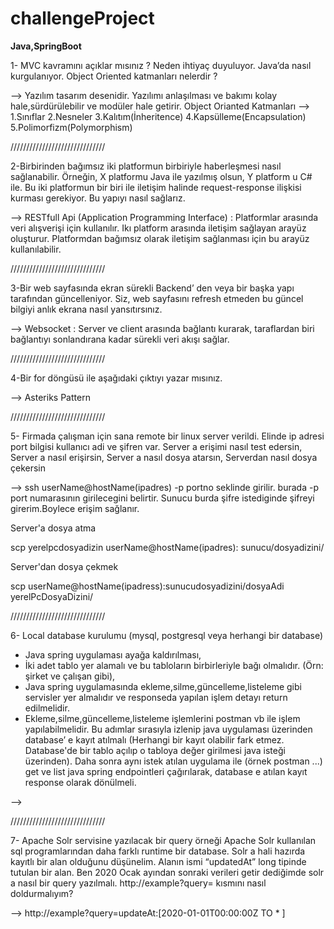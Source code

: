 # challengeProject
 **Java,SpringBoot**

 1- MVC kavramını açıklar mısınız ? Neden ihtiyaç duyuluyor. Java’da nasıl kurgulanıyor. 
Object Oriented katmanları nelerdir ?

--> Yazılım tasarım desenidir. Yazılımı anlaşılması ve bakımı kolay hale,sürdürülebilir ve modüler hale getirir.
Object Orianted Katmanları -->
1.Sınıflar
2.Nesneler
3.Kalıtım(İnheritence)
4.Kapsülleme(Encapsulation)
5.Polimorfizm(Polymorphism)

//////////////////////////////

2-Birbirinden bağımsız iki platformun birbiriyle haberleşmesi nasıl sağlanabilir. Örneğin, X 
platformu Java ile yazılmış olsun, Y platform u C# ile. Bu iki platformun bir biri ile iletişim 
halinde request-response ilişkisi kurması gerekiyor. Bu yapıyı nasıl sağlarız.

--> RESTfull Api (Application Programming Interface) : Platformlar arasında veri alışverişi için kullanılır. Ikı platform arasında iletişim sağlayan arayüz oluşturur.
Platformdan bağımsız olarak iletişim sağlanması için bu arayüz kullanılabilir.

//////////////////////////////

3-Bir web sayfasında ekran sürekli Backend’ den veya bir başka yapı tarafından 
güncelleniyor. Siz, web sayfasını refresh etmeden bu güncel bilgiyi anlık ekrana nasıl 
yansıtırsınız.

--> Websocket : Server ve client arasında bağlantı kurarak, taraflardan biri bağlantıyı sonlandırana kadar sürekli veri akışı sağlar.


//////////////////////////////

4-Bir for döngüsü ile aşağıdaki çıktıyı yazar mısınız.

--> Asteriks Pattern

//////////////////////////////

5- Firmada çalışman için sana remote bir linux server verildi. Elinde ip adresi port bilgisi 
kullanıcı adi ve şifren var. Server a erişimi nasıl test edersin, Server a nasıl erişirsin, Server a 
nasıl dosya atarsın, Serverdan nasıl dosya çekersin

--> ssh userName@hostName(ipadres) -p portno seklinde girilir. burada -p port numarasının girilecegini belirtir.
Sunucu burda şifre istediginde şifreyi girerim.Boylece erişim sağlanır.

Server'a dosya atma

scp yerelpcdosyadizin userName@hostName(ipadres): sunucu/dosyadizini/ 

Server'dan dosya çekmek

scp userName@hostName(ipadress):sunucudosyadizini/dosyaAdi yerelPcDosyaDizini/

//////////////////////////////

6- Local database kurulumu (mysql, postgresql veya herhangi bir database)
- Java spring uygulaması ayağa kaldırılması,
- İki adet tablo yer alamalı ve bu tabloların birbirleriyle bağı olmalıdır. (Örn: şirket ve çalışan 
gibi),
- Java spring uygulamasında ekleme,silme,güncelleme,listeleme gibi servisler yer almalıdır ve 
responseda yapılan işlem detayı return edilmelidir.
- Ekleme,silme,güncelleme,listeleme işlemlerini postman vb ile işlem yapılabilmelidir.
Bu adımlar sırasıyla izlenip java uygulaması üzerinden database’ e kayıt atılmalı (Herhangi 
bir kayıt olabilir fark etmez. Database'de bir tablo açılıp o tabloya değer girilmesi java isteği 
üzerinden). Daha sonra aynı istek atılan uygulama ile (örnek postman ...) get ve list java 
spring endpointleri çağırılarak, database e atılan kayıt response olarak dönülmeli.

-->

//////////////////////////////

7- Apache Solr servisine yazılacak bir query örneği Apache Solr kullanılan sql 
programlarından daha farklı runtime bir database. Solr a hali hazırda kayıtlı bir alan olduğunu 
düşünelim. Alanın ismi “updatedAt” long tipinde tutulan bir alan. Ben 2020 Ocak ayından 
sonraki verileri getir dediğimde solr a nasıl bir query yazılmalı. http://example?query=
kısmını nasıl doldurmalıyım?

--> http://example?query=updateAt:[2020-01-01T00:00:00Z TO * ]

